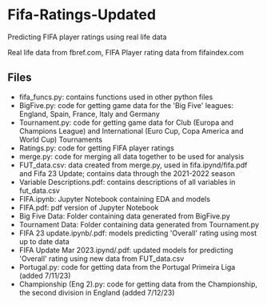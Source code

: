 # Fifa-Ratings-Updated
Predicting FIFA player ratings using real life data

Real life data from fbref.com, FIFA Player rating data from fifaindex.com

## Files
- fifa_funcs.py: contains functions used in other python files
- BigFive.py: code for getting game data for the 'Big Five' leagues: England, Spain, France, Italy and Germany
- Tournament.py: code for getting game data for Club (Europa and Champions League) and International (Euro Cup, Copa America and World Cup) Tournaments
- Ratings.py: code for getting FIFA player ratings
- merge.py: code for merging all data together to be used for analysis
- FUT_data.csv: data created from merge.py, used in fifa.ipynd/fifa.pdf and Fifa 23 Update; contains data through the 2021-2022 season
- Variable Descriptions.pdf: contains descriptions of all variables in fut_data.csv
- FIFA.ipynb: Jupyter Notebook containing EDA and models
- FIFA.pdf: pdf version of Jupyter Notebook 
- Big Five Data: Folder containing data generated from BigFive.py
- Tournament Data: Folder containing data generated from Tournament.py
- FIFA 23 update.ipynb/.pdf: models predicting 'Overall' rating using most up to date data 
- FIFA Update Mar 2023.ipynd/.pdf: updated models for predicting 'Overall' rating using new data from FUT_data.csv
- Portugal.py: code for getting data from the Portugal Primeira Liga (added 7/11/23)
- Championship (Eng 2).py: code for getting data from the Championship, the second division in England (added 7/12/23)
